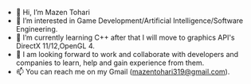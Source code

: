 - 👋 Hi, I’m Mazen Tohari
- 👀 I’m interested in Game Development/Artificial Intelligence/Software Engineering.
- 🌱 I’m currently learning C++ after that I will move to graphics API's DirectX 11/12,OpenGL 4.
- 💞️ I am looking forward to work and collaborate with developers and companies to learn, help and gain experience from them.
- 📫 You can reach me on my Gmail (mazentohari319@gmail.com).
